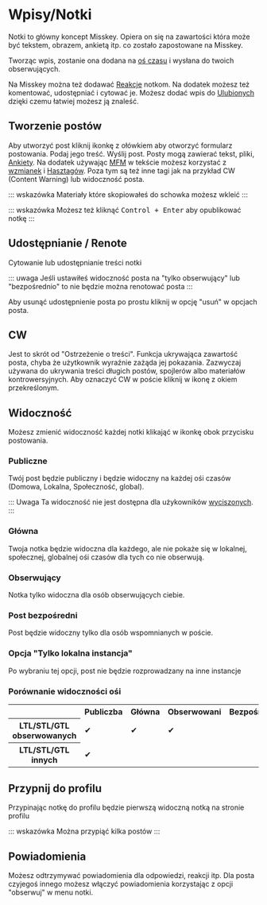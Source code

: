 # Wpisy/Notki

Notki to główny koncept Misskey. Opiera on się na zawartości która może być tekstem, obrazem, ankietą itp. co zostało zapostowane na Misskey.

Tworząc wpis, zostanie ona dodana na [oś czasu](./timeline) i wysłana do twoich obserwujących.

Na Misskey można też dodawać [Reakcje](./reaction) notkom. Na dodatek możesz też komentować, udostępniać i cytować je.
Możesz dodać wpis do [Ulubionych](./favorite) dzięki czemu łatwiej możesz ją znaleść.

## Tworzenie postów

Aby utworzyć post kliknij ikonkę z ołówkiem aby otworzyć formularz postowania. Podaj jego treść. Wyślij post. Posty mogą zawierać tekst, pliki, [Ankiety](./poll). Na dodatek używając [MFM](./mfm) w tekście możesz korzystać z [wzmianek](./mention) i [Hasztagów](./hashtag). Poza tym są też inne tagi jak na przykład CW (Content Warning) lub widoczność posta.

::: wskazówka
Materiały które skopiowałeś do schowka możesz wkleić
:::

::: wskazówka
Możesz też kliknąć <kbd class="key">Control + Enter</kbd> aby opublikować notkę
:::

## Udostępnianie / Renote

Cytowanie lub udostępnianie treści notki

::: uwaga
Jeśli ustawiłeś widoczność posta na "tylko obserwujący" lub "bezpośrednio" to nie będzie można renotować posta
:::

Aby usunąć udostępnienie posta po prostu kliknij w opcję "usuń" w opcjach posta.

## CW

Jest to skrót od "Ostrzeżenie o treści". Funkcja ukrywająca zawartość posta, chyba że użytkownik wyraźnie zażąda jej pokazania. Zazwyczaj używana do ukrywania treści długich postów, spojlerów albo materiałów kontrowersyjnych. Aby oznaczyć CW w poście kliknij w ikonę z okiem przekreślonym.

## Widoczność

Możesz zmienić widoczność każdej notki klikająć w ikonkę obok przycisku postowania.

### Publiczne

Twój post będzie publiczny i będzie widoczny na każdej ośi czasów (Domowa, Lokalna, Społeczność, global).

::: Uwaga
Ta widoczność nie jest dostępna dla użykowników <a href="./silence">wyciszonych</a>.
:::

### Główna

Twoja notka będzie widoczna dla każdego, ale nie pokaże się w lokalnej, społecznej, globalnej ośi czasów dla tych co nie obserwują.

### Obserwujący

Notka tylko widoczna dla osób obserwujących ciebie.

### Post bezpośredni

Post będzie widoczny tylko dla osób wspomnianych w poście.

### Opcja "Tylko lokalna instancja"

Po wybraniu tej opcji, post nie będzie rozprowadzany na inne instancje

### Porównanie widoczności ośi

<table>
    <tr><th></th><th>Publiczba</th><th>Główna</th><th>Obserwowani</th><th>Bezpośrednio</th></tr>
    <tr><th>LTL/STL/GTL obserwowanych</th><td>✔</td><td>✔</td><td>✔</td><td></td></tr>
    <tr><th>LTL/STL/GTL innych</th><td>✔</td><td></td><td></td><td></td></tr>
</table>

## Przypnij do profilu

Przypinając notkę do profilu będzie pierwszą widoczną notką na stronie profilu

::: wskazówka
Można przypiąć kilka postów
:::

## Powiadomienia

Możesz odtrzymywać powiadomienia dla odpowiedzi, reakcji itp. Dla posta czyjegoś innego możesz włączyć powiadomienia korzystając z opcji "obserwuj" w menu notki.
